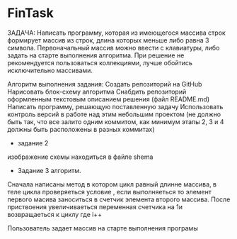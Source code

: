# FinTask

ЗАДАЧА:
Написать программу, которая из имеющегося массива строк формирует массив из строк, длина которых меньше либо равна 3 символа. Первоначальный массив можно ввести с клавиатуры, либо задать на старте выполнения алгоритма. При решение не рекомендуется пользоваться коллекциями, лучше обойтись исключительно массивами.

Алгоритм выполнения задания:
Создать репозиторий на GitHub
Нарисовать блок-схему алгоритма
Снабдить репозиторий оформленным текстовым описанием решения (файл README.md)
Написать программу, решающую поставленную задачу
Использовать контроль версий в работе над этим небольшим проектом (не должно быть так, что все залито одним коммитом, как минимум этапы 2, 3 и 4 должны быть расположены в разных коммитах)

* задание 2

изображение схемы находиться в файле shema
* Задание 3 алгоритм.

Сначала написаны метод в котором цикл равный длинне массива, в теле цикла проверяеться условие , если выполняеться то элемент первого масива заноситься в счетчик элемента второго массива.
После приствоения увеличиваеться переменная счетчика на 1и возвращаеться к циклу где i++

Пользователь задает массив на старте выполнения програмы